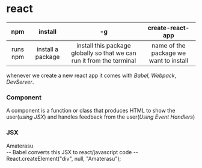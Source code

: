 # react

| npm | install | -g | create-react-app |  
| :---: | :---: | :---: | :---: |  
| runs npm | install a package | install this package globally so that we can run it from the terminal | name of the package we want to install |  

whenever we create a new react app it comes with *Babel*, *Webpack*, *DevServer*.  

### Component
A component is a function or class that produces HTML to show the user(*using JSX*) and handles feedback from the user(*Using Event Handlers*)

### JSX 
<div>Amaterasu</div> -- Babel converts this JSX to react/javascript code -- React.createElement("div", null, "Amaterasu");
